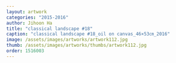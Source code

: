 ```yaml
---
layout: artwork
categories: "2015-2016"
author: Jihoon Ha
title: "classical landscape #18"
caption: "classical landscape #18_oil on canvas_46×53㎝_2016"
image: /assets/images/artworks/artwork112.jpg
thumb: /assets/images/artworks/thumbs/artwork112.jpg
order: 1516003
---
```

